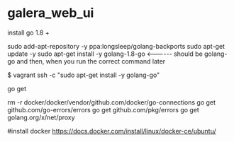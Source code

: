 # galera_web_ui

install go 1.8 +

sudo add-apt-repository -y ppa:longsleep/golang-backports
sudo apt-get update -y
sudo apt-get install -y golang-1.8-go     <------ should be golang-go
and then, when you run the correct command later

$ vagrant ssh -c "sudo apt-get install -y golang-go"




go get 

rm -r docker/docker/vendor/github.com/docker/go-connections
go get github.com/go-errors/errors
go get github.com/pkg/errors
go get golang.org/x/net/proxy


#install docker 
https://docs.docker.com/install/linux/docker-ce/ubuntu/